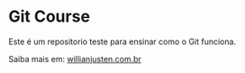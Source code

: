 # Git Course

Este é um repositorio teste para ensinar como o Git funciona.

Saiba mais em: [willianjusten.com.br](http://willianjusten.com.br)
